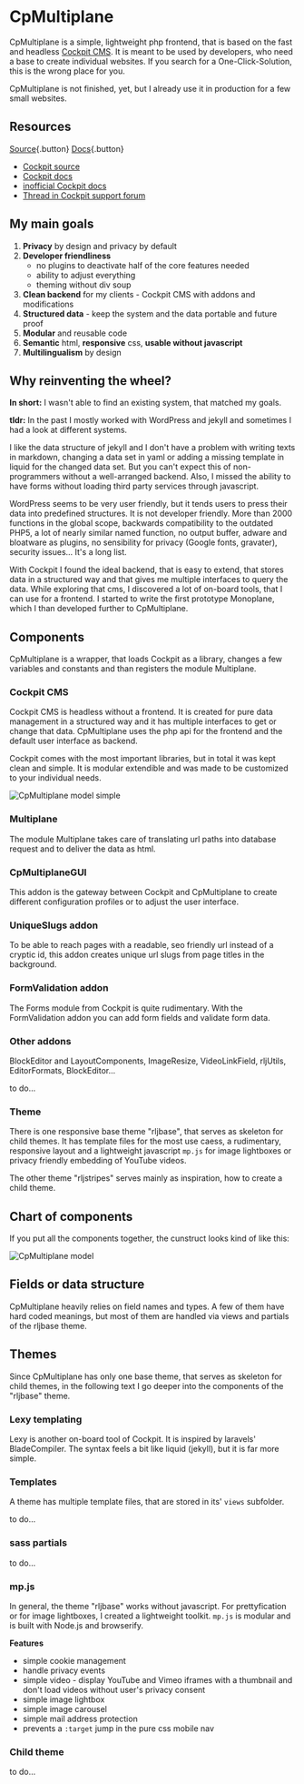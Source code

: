 # CpMultiplane

CpMultiplane is a simple, lightweight php frontend, that is based on the fast and headless [Cockpit CMS][1]. It is meant to be used by developers, who need a base to create individual websites. If you search for a One-Click-Solution, this is the wrong place for you.

CpMultiplane is not finished, yet, but I already use it in production for a few small websites.

## Resources

[Source][2]{.button} [Docs][5]{.button}

* [Cockpit source][3]
* [Cockpit docs][4]
* [inofficial Cockpit docs][6]
* [Thread in Cockpit support forum][7]

## My main goals

1. **Privacy** by design and privacy by default
2. **Developer friendliness**
    * no plugins to deactivate half of the core features needed
    * ability to adjust everything
    * theming without div soup
3. **Clean backend** for my clients - Cockpit CMS with addons and modifications
4. **Structured data** - keep the system and the data portable and future proof
5. **Modular** and reusable code
6. **Semantic** html, **responsive** css, **usable without javascript**
6. **Multilingualism** by design

## Why reinventing the wheel?

**In short:** I wasn't able to find an existing system, that matched my goals.

**tldr:** In the past I mostly worked with WordPress and jekyll and sometimes I had a look at different systems.

I like the data structure of jekyll and I don't have a problem with writing texts in markdown, changing a data set in yaml or adding a missing template in liquid for the changed data set. But you can't expect this of non-programmers without a well-arranged backend. Also, I missed the ability to have forms without loading third party services through javascript.

WordPress seems to be very user friendly, but it tends users to press their data into predefined structures. It is not developer friendly. More than 2000 functions in the global scope, backwards compatibility to the outdated PHP5, a lot of nearly similar named function, no output buffer, adware and bloatware as plugins, no sensibility for privacy (Google fonts, gravater), security issues... It's a long list.

With Cockpit I found the ideal backend, that is easy to extend, that stores data in a structured way and that gives me multiple interfaces to query the data. While exploring that cms, I discovered a lot of on-board tools, that I can use for a frontend. I started to write the first prototype Monoplane, which I than developed further to CpMultiplane.

## Components

CpMultiplane is a wrapper, that loads Cockpit as a library, changes a few variables and constants and than registers the module Multiplane.

### Cockpit CMS

Cockpit CMS is headless without a frontend. It is created for pure data management in a structured way and it has multiple interfaces to get or change that data. CpMultiplane uses the php api for the frontend and the default user interface as backend.

Cockpit comes with the most important libraries, but in total it was kept clean and simple. It is modular extendible and was made to be customized to your individual needs.

![CpMultiplane model simple](/docs/img/uploads/cpmultiplane-model-simple_opt.svg)

### Multiplane

The module Multiplane takes care of translating url paths into database request and to deliver the data as html.

### CpMultiplaneGUI

This addon is the gateway between Cockpit and CpMultiplane to create different configuration profiles or to adjust the user interface.

### UniqueSlugs addon

To be able to reach pages with a readable, seo friendly url instead of a cryptic id, this addon creates unique url slugs from page titles in the background.

### FormValidation addon

The Forms module from Cockpit is quite rudimentary. With the FormValidation addon you can add form fields and validate form data.

### Other addons

BlockEditor and LayoutComponents, ImageResize, VideoLinkField, rljUtils, EditorFormats, BlockEditor...

to do...

### Theme

There is one responsive base theme "rljbase", that serves as skeleton for child themes. It has template files for the most use caess, a rudimentary, responsive layout and a lightweight javascript `mp.js` for image lightboxes or privacy friendly embedding of YouTube videos.

The other theme "rljstripes" serves mainly as inspiration, how to create a child theme.

## Chart of components

If you put all the components together, the cunstruct looks kind of like this:

![CpMultiplane model](/docs/img/uploads/cpmultiplane-model_opt.svg)

## Fields or data structure

CpMultiplane heavily relies on field names and types. A few of them have hard coded meanings, but most of them are handled via views and partials of the rljbase theme.

## Themes

Since CpMultiplane has only one base theme, that serves as skeleton for child themes, in the following text I go deeper into the components of the "rljbase" theme.

### Lexy templating

Lexy is another on-board tool of Cockpit. It is inspired by laravels' BladeCompiler. The syntax feels a bit like liquid (jekyll), but it is far more simple.

### Templates

A theme has multiple template files, that are stored in its' `views` subfolder.

to do...

### sass partials

to do...

### mp.js

In general, the theme "rljbase" works without javascript. For prettyfication or for image lightboxes, I created a lightweight toolkit. `mp.js` is modular and is built with Node.js and browserify.

**Features**

* simple cookie management
* handle privacy events
* simple video - display YouTube and Vimeo iframes with a thumbnail and don't load videos without user's privacy consent
* simple image lightbox
* simple image carousel
* simple mail address protection
* prevents a `:target` jump in the pure css mobile nav


### Child theme

to do...


[1]: https://getcockpit.com/
[2]: https://github.com/raffaelj/CpMultiplane
[3]: https://github.com/agentejo/cockpit/
[4]: https://getcockpit.com/documentation/getting-started
[5]: https://cpmultiplane.rlj.me
[6]: https://zeraton.gitlab.io/cockpit-docs/
[7]: https://discourse.getcockpit.com/t/monoplane-cpmultiplane-simple-php-frontend-that-uses-cockpit-as-a-library/720
